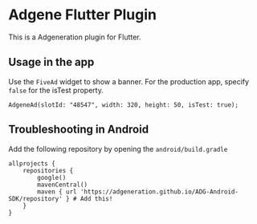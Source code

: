 # Adgene Flutter Plugin

This is a Adgeneration plugin for Flutter.

## Usage in the app

Use the `FiveAd` widget to show a banner. For the production app, specify `false` for the isTest property.

```
AdgeneAd(slotId: "48547", width: 320, height: 50, isTest: true);
```

## Troubleshooting in Android 

Add the following repository by opening the `android/build.gradle`

```
allprojects {
    repositories {
        google()
        mavenCentral()
        maven { url 'https://adgeneration.github.io/ADG-Android-SDK/repository' } # Add this!
    }
}
```